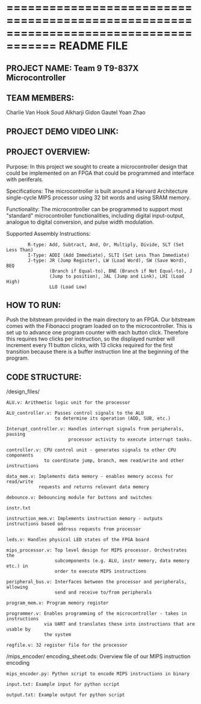 =====================================================================================
									README FILE
=====================================================================================

PROJECT NAME: Team 9 T9-837X Microcontroller
-------------------------------------------------------------------------------------

TEAM MEMBERS: 
-------------------------------------------------------------------------------------
Charlie Van Hook
Soud Alkharji
Gidon Gautel
Yoan Zhao

PROJECT DEMO VIDEO LINK:
-------------------------------------------------------------------------------------

PROJECT OVERVIEW:
-------------------------------------------------------------------------------------
Purpose:	In this project we sought to create a microcontroller 
			design that could be implemented on an FPGA that could
			be programmed and interface with periferals.

Specifications:	The microcontroller is built around a Harvard Architecture 
				single-cycle MIPS processor using 32 bit words and using SRAM memory. 

Functionality: The microcontroller can be programmed to support most "standard"
			   microcontroller functionalities, including digital input-output, 
			   analogue to digital conversion, and pulse width modulation.
				
Supported Assembly Instructions:
			
			R-type: Add, Subtract, And, Or, Multiply, Divide, SLT (Set Less Than)
			I-Type: ADDI (Add Immediate), SLTI (Set Less Than Immediate)
			J-type: JR (Jump Register), LW (Load Word), SW (Save Word), BEQ 
					(Branch if Equal-to), BNE (Branch if Not Equal-to), J 
					(Jump to position), JAL (Jump and Link), LHI (Load High)
					LLO (Load Low)

				
HOW TO RUN:
-------------------------------------------------------------------------------------
Push the bitstream provided in the main directory to an FPGA. Our bitstream comes with the Fibonacci program loaded on to the microcontroller. This is set up to advance one program counter with each button click. Therefore this requires two clicks per instruction, so the displayed number will increment every 11 button clicks, with 13 clicks required for the first transition because there is a buffer instruction line at the beginning of the program. 

CODE STRUCTURE:
-------------------------------------------------------------------------------------
	
/design_files/

	ALU.v: Arithmetic logic unit for the processor
	
	ALU_controller.v: Passes control signals to the ALU
					  to determine its operation (ADD, SUB, etc.)
	
	Interupt_controller.v: Handles interrupt signals from peripherals, pausing 
						   processor activity to execute interrupt tasks.
	
	controller.v: CPU control unit - generates signals to other CPU components 
				  to coordinate jump, branch, mem read/write and other instructions
	
	data_mem.v: Implements data memory - enables memory access for read/write 
				requests and returns relevant data memory
	
	debounce.v: Debouncing module for buttons and switches
	
	instr.txt
	
	instruction_mem.v: Implements instruction memory - outputs instructions based on
					   address requests from processor
	
	leds.v: Handles physical LED states of the FPGA board
	
	mips_processor.v: Top level design for MIPS processor. Orchestrates the 
					  subcomponents (e.g. ALU, instr memory, data memory etc.) in
					  order to execute MIPS instructions
	
	peripheral_bus.v: Interfaces between the processor and peripherals, allowing
					  send and receive to/from peripherals
	
	program_mem.v: Program memory register
	
	programmer.v: Enables programming of the microcontroller - takes in instructions 
				  via UART and translates these into instructions that are usable by 
				  the system
	
	regfile.v: 32 register file for the processor
	
/mips_encoder/
	encoding_sheet.ods: Overview file of our MIPS instruction encoding
	
	mips_encoder.py: Python script to encode MIPS instructions in binary
	
	input.txt: Example input for python script
	
	output.txt: Example output for python script
